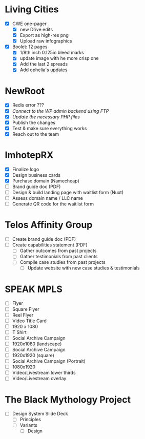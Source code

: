 # Living Cities
- [x] CWE one-pager
  - [x] new Drive edits
  - [x] Export as high-res png
  - [x] Upload raw infographics
- [x] Boolet: 12 pages
  - [x] 1/8th inch 0.125in bleed marks
  - [x] update image with he more crisp one
  - [x] Add the last 2 spreads
  - [x] Add ophelia's updates

# NewRoot
- [x] Redis error ???
- [x] *Connect to the WP admin backend using FTP*
- [x] *Update the necessary PHP files*
- [x] Publish the changes
- [x] Test & make sure everything works
- [x] Reach out to the team

# ImhotepRX
- [x] Finalize logo
- [x] Design business cards
- [x] Purchase domain (Namecheap)
- [ ] Brand guide doc (PDF)
- [ ] Design & build landing page with waitlist form (Nuxt)
- [ ] Assess domain name / LLC name
- [ ] Generate QR code for the waitlist form

# Telos Affinity Group
- [ ] Create brand guide doc (PDF)
- [ ] Create capabilities statement (PDF)
  - [ ] Gather outcomes from past projects
  - [ ] Gather testimonials from past clients
  - [ ] Compile case studies from past projects
    - [ ] Update website with new case studies & testimonials

# SPEAK MPLS
- [ ] Flyer
- [ ] Square Flyer
- [ ] Reel Flyer
- [ ] Video Title Card
- [ ] 1920 x 1080
- [ ] T Shirt
- [ ] Social Archive Campaign
- [ ] 1920x1080 (landscape)
- [ ] Social Archive Campaign
- [ ] 1920x1920 (square)
- [ ] Social Archive Campaign (Portrait)
- [ ] 1080x1920
- [ ] Video/Livestream lower thirds
- [ ] Video/Livestream overlay

# The Black Mythology Project

- [ ] Design System Slide Deck
  - [ ] Principles
  - [ ] Variants
    - [ ] Design
